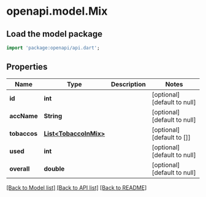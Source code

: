# openapi.model.Mix

## Load the model package
```dart
import 'package:openapi/api.dart';
```

## Properties
Name | Type | Description | Notes
------------ | ------------- | ------------- | -------------
**id** | **int** |  | [optional] [default to null]
**accName** | **String** |  | [optional] [default to null]
**tobaccos** | [**List&lt;TobaccoInMix&gt;**](TobaccoInMix.md) |  | [optional] [default to []]
**used** | **int** |  | [optional] [default to null]
**overall** | **double** |  | [optional] [default to null]

[[Back to Model list]](../README.md#documentation-for-models) [[Back to API list]](../README.md#documentation-for-api-endpoints) [[Back to README]](../README.md)


